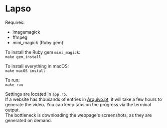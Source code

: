 # Lapso
  
Requires:  
- imagemagick  
- ffmpeg  
- mini_magick (Ruby gem)

To install the Ruby gem ``mini_magick``:  
``make gem_install``

To install everything in macOS:  
``make macOS install``

To run:  
``make run``

Settings are located in ``app.rb``.  
If a website has thousands of entries in [Arquivo.pt](https://arquivo.pt), it will take a few hours to generate the video. You can keep tabs on the progress via the terminal output.  
The bottleneck is downloading the webpage's screenshots, as they are generated on demand.